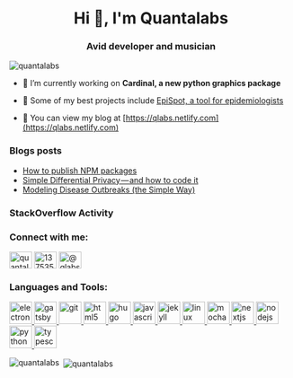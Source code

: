<h1 align="center">Hi 👋, I'm Quantalabs</h1>
<h3 align="center">Avid developer and musician</h3>

<p align="left"> <img src="https://komarev.com/ghpvc/?username=quantalabs&label=Profile%20views&color=0e75b6&style=flat" alt="quantalabs" /> </p>

- 🔭 I’m currently working on **Cardinal, a new python graphics package**

- 👯 Some of my best projects include [EpiSpot, a tool for epidemiologists](https://github.com/epispot/epispot)

- 📝 You can view my blog at [https://qlabs.netlify.com](https://qlabs.netlify.com)

### Blogs posts
<!-- BLOG-POST-LIST:START -->
- [How to publish NPM packages](https://medium.com/javascript-in-plain-english/how-to-publish-npm-packages-6f70178fe789?source=rss-12bae4e5b0a0------2)
- [Simple Differential Privacy — and how to code it](https://medium.com/@qlabs/simple-differential-privacy-and-how-to-code-it-f2fd52e675b?source=rss-12bae4e5b0a0------2)
- [Modeling Disease Outbreaks (the Simple Way)](https://medium.com/swlh/modeling-disease-outbreaks-the-simple-way-7bbec8c060bb?source=rss-12bae4e5b0a0------2)
<!-- BLOG-POST-LIST:END -->

### StackOverflow Activity
<!-- STACKOVERFLOW:START -->
<!-- STACKOVERFLOW:END -->

<h3 align="left">Connect with me:</h3>
<p align="left">
<a href="https://dev.to/quantalabs" target="blank"><img align="center" src="https://cdn.jsdelivr.net/npm/simple-icons@3.0.1/icons/dev-dot-to.svg" alt="quantalabs" height="30" width="40" /></a>
<a href="https://stackoverflow.com/users/13753505" target="blank"><img align="center" src="https://cdn.jsdelivr.net/npm/simple-icons@3.0.1/icons/stackoverflow.svg" alt="13753505" height="30" width="40" /></a>
<a href="https://medium.com/@qlabs" target="blank"><img align="center" src="https://cdn.jsdelivr.net/npm/simple-icons@3.0.1/icons/medium.svg" alt="@qlabs" height="30" width="40" /></a>
</p>

<h3 align="left">Languages and Tools:</h3>
<p align="left"> <a href="https://www.electronjs.org" target="_blank"> <img src="https://devicons.github.io/devicon/devicon.git/icons/electron/electron-original.svg" alt="electron" width="40" height="40"/> </a> <a href="https://www.gatsbyjs.com/" target="_blank"> <img src="https://www.vectorlogo.zone/logos/gatsbyjs/gatsbyjs-icon.svg" alt="gatsby" width="40" height="40"/> </a> <a href="https://git-scm.com/" target="_blank"> <img src="https://www.vectorlogo.zone/logos/git-scm/git-scm-icon.svg" alt="git" width="40" height="40"/> </a> <a href="https://www.w3.org/html/" target="_blank"> <img src="https://devicons.github.io/devicon/devicon.git/icons/html5/html5-original-wordmark.svg" alt="html5" width="40" height="40"/> </a> <a href="https://gohugo.io/" target="_blank"> <img src="https://api.iconify.design/logos-hugo.svg" alt="hugo" width="40" height="40"/> </a> <a href="https://developer.mozilla.org/en-US/docs/Web/JavaScript" target="_blank"> <img src="https://devicons.github.io/devicon/devicon.git/icons/javascript/javascript-original.svg" alt="javascript" width="40" height="40"/> </a> <a href="https://jekyllrb.com/" target="_blank"> <img src="https://www.vectorlogo.zone/logos/jekyllrb/jekyllrb-icon.svg" alt="jekyll" width="40" height="40"/> </a> <a href="https://www.linux.org/" target="_blank"> <img src="https://devicons.github.io/devicon/devicon.git/icons/linux/linux-original.svg" alt="linux" width="40" height="40"/> </a> <a href="https://mochajs.org" target="_blank"> <img src="https://www.vectorlogo.zone/logos/mochajs/mochajs-icon.svg" alt="mocha" width="40" height="40"/> </a> <a href="https://nextjs.org/" target="_blank"> <img src="https://cdn.worldvectorlogo.com/logos/nextjs-3.svg" alt="nextjs" width="40" height="40"/> </a> <a href="https://nodejs.org" target="_blank"> <img src="https://devicons.github.io/devicon/devicon.git/icons/nodejs/nodejs-original-wordmark.svg" alt="nodejs" width="40" height="40"/> </a> <a href="https://www.python.org" target="_blank"> <img src="https://devicons.github.io/devicon/devicon.git/icons/python/python-original.svg" alt="python" width="40" height="40"/> </a> <a href="https://www.typescriptlang.org/" target="_blank"> <img src="https://devicons.github.io/devicon/devicon.git/icons/typescript/typescript-original.svg" alt="typescript" width="40" height="40"/> </a> </p>

<p><img align="left" src="https://github-readme-stats.vercel.app/api/top-langs?username=quantalabs&show_icons=true&locale=en&layout=compact" alt="quantalabs" /></p>

<p>&nbsp;<img align="center" src="https://github-readme-stats.vercel.app/api?username=quantalabs&show_icons=true&locale=en" alt="quantalabs" /></p>
